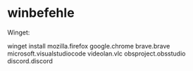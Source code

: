 # winbefehle

Winget:

winget install mozilla.firefox google.chrome brave.brave microsoft.visualstudiocode videolan.vlc obsproject.obsstudio discord.discord
